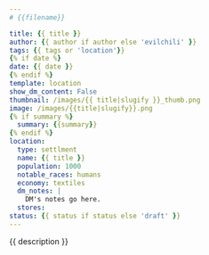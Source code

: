 ```yaml
---
# {{filename}}

title: {{ title }}
author: {{ author if author else 'evilchili' }}
tags: {{ tags or 'location'}}
{% if date %}
date: {{ date }}
{% endif %}
template: location
show_dm_content: False
thumbnail: /images/{{ title|slugify }}_thumb.png
image: /images/{{title|slugify}}.png
{% if summary %}
  summary: {{summary}}
{% endif %}
location:
  type: settlment
  name: {{ title }}
  population: 1000
  notable_races: humans
  economy: textiles
  dm_notes: |
    DM's notes go here.
  stores:
status: {{ status if status else 'draft' }}
---
```


{{ description }}
